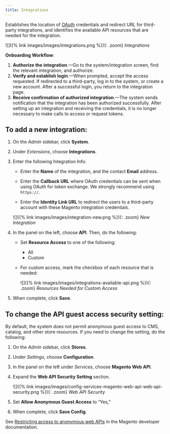 ```yaml
---
title: Integrations
---
```


Establishes the location of [OAuth][1] credentials and redirect URL for third-party integrations, and identifies the available API resources that are needed for the integration.

![]({% link images/images/integrations.png %}){: .zoom}
_Integrations_

**Onboarding Workflow**:

1. **Authorize the integration**.—Go to the system/integration screen, find the relevant integration, and authorize.
1. **Verify and establish login**.—When prompted, accept the access requested. If redirected to a third-party, log in to the system, or create a new account. After a successful login, you return to the integration page.
1. **Receive confirmation of authorized integration**.—The system sends notification that the integration has been authorized successfully. After setting up an integration and receiving the credentials, it is no longer necessary to make calls to access or request tokens.

## To add a new integration:

1. On the _Admin_ sidebar, click **System**.

2. Under _Extensions_, choose **Integrations**.

3. Enter the following Integration Info:

    - Enter the **Name** of the integration, and the contact **Email** address.

    - Enter the **Callback URL** where OAuth credentials can be sent when using OAuth for token exchange. We strongly recommend using `https://`.

    - Enter the **Identity Link URL** to redirect the users to a third-party account with these Magento integration credentials.

    ![]({% link images/images/integration-new.png %}){: .zoom}
    _New Integration_

4. In the panel on the left, choose **API**. Then, do the following:

    - Set **Resource Access** to one of the following:

        * All
        * Custom

    - For custom access, mark the checkbox of each resource that is needed:

        ![]({% link images/images/integrations-available-api.png %}){: .zoom}
        _Resources Needed for Custom Access_

5. When complete, click **Save**.

## To change the API guest access security setting:

By default, the system does not permit anonymous guest access to CMS, catalog, and other store resources. If you need to change the setting, do the following:

1. On the _Admin_ sidebar, click **Stores**.

2. Under _Settings_, choose **Configuration**.

3. In the panel on the left under _Services_, choose **Magento Web API**.

4. Expand the **Web API Security Setting** section.

    ![]({% link images/images/config-services-magento-web-api-web-api-security.png %}){: .zoom}
    _Web API Security_

5. Set **Allow Anonymous Guest Access** to “Yes,”

6. When complete, click **Save Config**.

See [Restricting access to anonymous web APIs][2] in the Magento developer documentation.

[1]: http://devdocs.magento.com/guides/v2.3/get-started/authentication/gs-authentication-oauth.html
[2]: http://devdocs.magento.com/guides/v2.3/rest/anonymous-api-security.html
